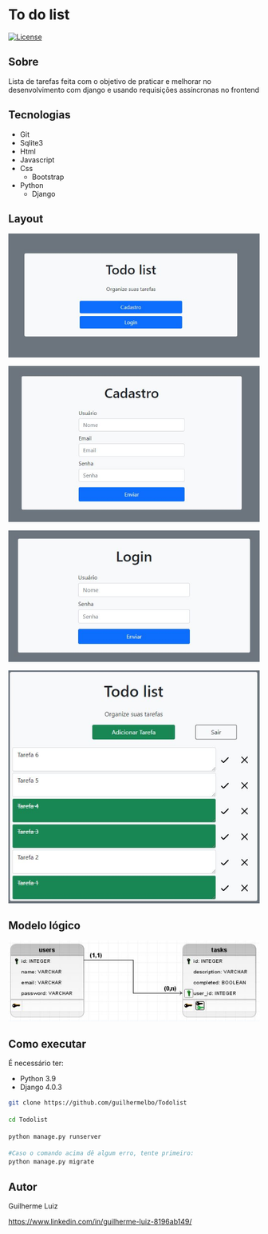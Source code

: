 # To do list

[![License](https://img.shields.io/github/license/guilhermelbo/Todolist)](https://github.com/guilhermelbo/Todolist/blob/main/LICENSE)

## Sobre

Lista de tarefas feita com o objetivo de praticar e melhorar no desenvolvimento com django e usando requisições assíncronas no frontend

## Tecnologias

- Git
- Sqlite3
- Html
- Javascript
- Css
  - Bootstrap
- Python
  - Django
 
 ## Layout
 
 ![home](https://github.com/guilhermelbo/Todolist/blob/main/assets/home.JPG)
 
 ![Cadastro](https://github.com/guilhermelbo/Todolist/blob/main/assets/cadastro.JPG)
 
 ![Login](https://github.com/guilhermelbo/Todolist/blob/main/assets/login.JPG)
 
 ![Tarefas](https://github.com/guilhermelbo/Todolist/blob/main/assets/Tarefas.JPG)
 
 ## Modelo lógico
 
 ![Modelo lógico](https://github.com/guilhermelbo/Todolist/blob/main/assets/diagrama_logico.JPG)
 
 ## Como executar
 
 É necessário ter:
 - Python 3.9
 - Django 4.0.3
 
 ```bash
 git clone https://github.com/guilhermelbo/Todolist
 
 cd Todolist
 
 python manage.py runserver
 
 #Caso o comando acima dê algum erro, tente primeiro:
 python manage.py migrate
 ```
 
 ## Autor
 
 Guilherme Luiz
 
 https://www.linkedin.com/in/guilherme-luiz-8196ab149/
